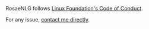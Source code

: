 <!--
Copyright 2019 Ludan Stoecklé
SPDX-License-Identifier: Apache-2.0
-->
RosaeNLG follows [Linux Foundation's Code of Conduct](https://lfprojects.org/policies/code-of-conduct/).

For any issue, [contact me directly](mailto:contact@rosaenlg.org).
